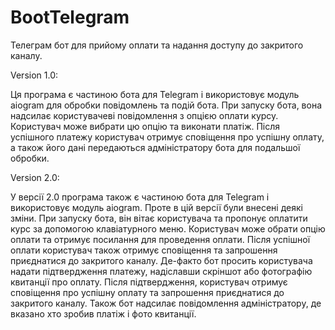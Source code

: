 # BootTelegram
Телеграм бот для прийому оплати та надання доступу до закритого каналу.

Version 1.0:

Ця програма є частиною бота для Telegram і використовує модуль aiogram для обробки повідомлень та подій бота. При запуску бота, вона надсилає користувачеві повідомлення з опцією оплати курсу. Користувач може вибрати цю опцію та виконати платіж. Після успішного платежу користувач отримує сповіщення про успішну оплату, а також його дані передаються адміністратору бота для подальшої обробки.

Version 2.0:

У версії 2.0 програма також є частиною бота для Telegram і використовує модуль aiogram. Проте в цій версії були внесені деякі зміни. При запуску бота, він вітає користувача та пропонує оплатити курс за допомогою клавіатурного меню. Користувач може обрати опцію оплати та отримує посилання для проведення оплати. Після успішної оплати користувач також отримує сповіщення та запрошення приєднатися до закритого каналу. Де-факто бот просить користувача надати підтвердження платежу, надіславши скріншот або фотографію квитанції про оплату. Після підтвердження, користувач отримує сповіщення про успішну оплату та запрошення приєднатися до закритого каналу. Також бот надсилає повідомлення адміністратору, де вказано хто зробив платіж і фото квитанції.
